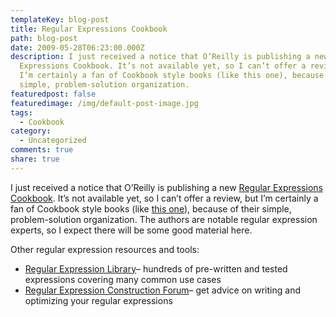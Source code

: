 ```yaml
---
templateKey: blog-post
title: Regular Expressions Cookbook
path: blog-post
date: 2009-05-28T06:23:00.000Z
description: I just received a notice that O’Reilly is publishing a new Regular
  Expressions Cookbook. It’s not available yet, so I can’t offer a review, but
  I’m certainly a fan of Cookbook style books (like this one), because of their
  simple, problem-solution organization.
featuredpost: false
featuredimage: /img/default-post-image.jpg
tags:
  - Cookbook
category:
  - Uncategorized
comments: true
share: true
---
```

I just received a notice that O’Reilly is publishing a new [Regular Expressions Cookbook](http://www.amazon.com/gp/product/0596520689?ie=UTF8&tag=aspalliancecom&linkCode=as2&camp=1789&creative=390957&creativeASIN=0596520689). It’s not available yet, so I can’t offer a review, but I’m certainly a fan of Cookbook style books (like [this one](http://aspalliance.com/cookbook)), because of their simple, problem-solution organization. The authors are notable regular expression experts, so I expect there will be some good material here.

Other regular expression resources and tools:

* [Regular Expression Library](http://regexlib.com/)– hundreds of pre-written and tested expressions covering many common use cases
* [Regular Expression Construction Forum](http://regexadvice.com/forums/68/ShowForum.aspx)– get advice on writing and optimizing your regular expressions